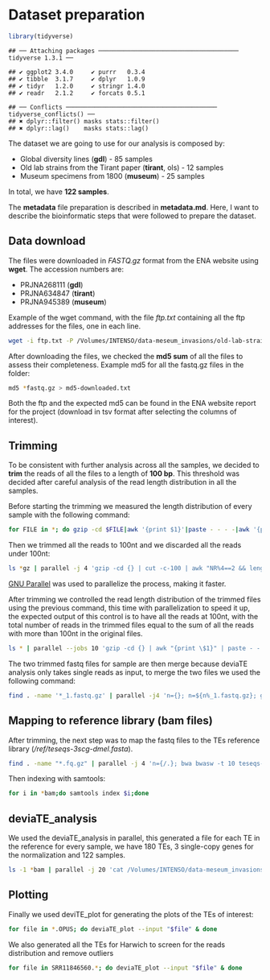 Dataset preparation
================

``` r
library(tidyverse)
```

    ## ── Attaching packages ─────────────────────────────────────── tidyverse 1.3.1 ──

    ## ✔ ggplot2 3.4.0     ✔ purrr   0.3.4
    ## ✔ tibble  3.1.7     ✔ dplyr   1.0.9
    ## ✔ tidyr   1.2.0     ✔ stringr 1.4.0
    ## ✔ readr   2.1.2     ✔ forcats 0.5.1

    ## ── Conflicts ────────────────────────────────────────── tidyverse_conflicts() ──
    ## ✖ dplyr::filter() masks stats::filter()
    ## ✖ dplyr::lag()    masks stats::lag()

The dataset we are going to use for our analysis is composed by:

-   Global diversity lines (**gdl**) - 85 samples
-   Old lab strains from the Tirant paper (**tirant**, ols) - 12 samples
-   Museum specimens from 1800 (**museum**) - 25 samples

In total, we have **122 samples**.

The **metadata** file preparation is described in **metadata.md**. Here,
I want to describe the bioinformatic steps that were followed to prepare
the dataset.

## Data download

The files were downloaded in *FASTQ.gz* format from the ENA website
using **wget**. The accession numbers are:

-   PRJNA268111 (**gdl**)
-   PRJNA634847 (**tirant**)
-   PRJNA945389 (**museum**)

Example of the wget command, with the file *ftp.txt* containing all the
ftp addresses for the files, one in each line.

``` bash
wget -i ftp.txt -P /Volumes/INTENSO/data-meseum_invasions/old-lab-strains/
```

After downloading the files, we checked the **md5 sum** of all the files
to assess their completeness. Example md5 for all the fastq.gz files in
the folder:

``` bash
md5 *fastq.gz > md5-downloaded.txt
```

Both the ftp and the expected md5 can be found in the ENA website report
for the project (download in tsv format after selecting the columns of
interest).

## Trimming

To be consistent with further analysis across all the samples, we
decided to **trim** the reads of all the files to a length of **100
bp**. This threshold was decided after careful analysis of the read
length distribution in all the samples.

Before starting the trimming we measured the length distribution of
every sample with the following command:

``` bash
for FILE in *; do gzip -cd $FILE|awk '{print $1}'|paste - - - -|awk '{print length($2)}'|sort|uniq -c > $FILE.txt; done
```

Then we trimmed all the reads to 100nt and we discarded all the reads
under 100nt:

``` bash
ls *gz | parallel -j 4 'gzip -cd {} | cut -c-100 | awk "NR%4==2 && length(\$0)>=100{print prev; print \$0; getline; print \$0; getline; print \$0} {prev=\$0}" | gzip -c > trimmed/{}'
```

[GNU Parallel](https://doi.org/10.5281/zenodo.7761866) was used to
parallelize the process, making it faster.

After trimming we controlled the read length distribution of the trimmed
files using the previous command, this time with parallelization to
speed it up, the expected output of this control is to have all the
reads at 100nt, with the total number of reads in the trimmed files
equal to the sum of all the reads with more than 100nt in the original
files.

``` bash
ls * | parallel --jobs 10 'gzip -cd {} | awk "{print \$1}" | paste - - - - | awk "{print length(\$2)}" | sort | uniq -c > length_post_trimming/museum_post_trimming_length/{}.txt'
```

The two trimmed fastq files for sample are then merge because deviaTE
analysis only takes single reads as input, to merge the two files we
used the following command:

``` bash
find . -name '*_1.fastq.gz' | parallel -j4 'n={}; n=${n%_1.fastq.gz}; gzip -cd {} ${n}_2.fastq.gz | gzip -c > merged/${n}.fastq.gz'
```

## Mapping to reference library (bam files)

After trimming, the next step was to map the fastq files to the TEs
reference library (*/ref/teseqs-3scg-dmel.fasta*).

``` bash
find . -name "*.fq.gz" | parallel -j 4 'n={/.}; bwa bwasw -t 10 teseqs-3scg-dmel.fasta {} | samtools sort -@ 4 -m 3G - > map/${n}.sort.bam'
```

Then indexing with samtools:

``` bash
for i in *bam;do samtools index $i;done
```

## deviaTE_analysis

We used the deviaTE_analysis in parallel, this generated a file for each
TE in the reference for every sample, we have 180 TEs, 3 single-copy
genes for the normalization and 122 samples.

``` bash
ls -1 *bam | parallel -j 20 'cat /Volumes/INTENSO/data-meseum_invasions/ref/TEnames.txt | while read TE; do deviaTE_analyse --input {} --single_copy_genes Dmel_tj,Dmel_rpl32,Dmel_rhi --library /Volumes/INTENSO/data-meseum_invasions/ref/teseqs-3scg-dmel.fasta --family $TE; done'
```

## Plotting

Finally we used deviTE_plot for generating the plots of the TEs of
interest:

``` bash
for file in *.OPUS; do deviaTE_plot --input "$file" & done
```

We also generated all the TEs for Harwich to screen for the reads
distribution and remove outliers

``` bash
for file in SRR11846560.*; do deviaTE_plot --input "$file" & done
```
